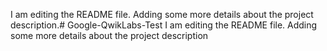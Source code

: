 I am editing the README file. Adding some more details about the project description.# Google-QwikLabs-Test
I am editing the README file. Adding some more details about the project description
